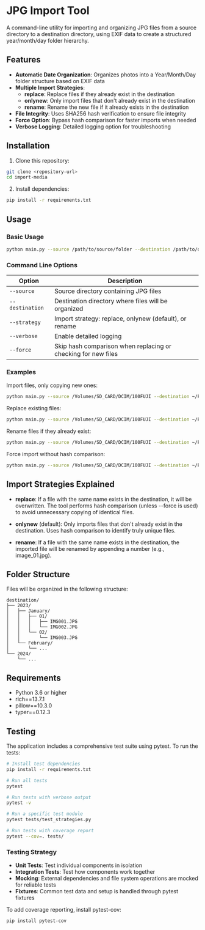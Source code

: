 # JPG Import Tool

A command-line utility for importing and organizing JPG files from a source directory to a destination directory, using EXIF data to create a structured year/month/day folder hierarchy.

## Features

- **Automatic Date Organization**: Organizes photos into a Year/Month/Day folder structure based on EXIF data
- **Multiple Import Strategies**:
  - **replace**: Replace files if they already exist in the destination
  - **onlynew**: Only import files that don't already exist in the destination
  - **rename**: Rename the new file if it already exists in the destination
- **File Integrity**: Uses SHA256 hash verification to ensure file integrity
- **Force Option**: Bypass hash comparison for faster imports when needed
- **Verbose Logging**: Detailed logging option for troubleshooting

## Installation

1. Clone this repository:
```bash
git clone <repository-url>
cd import-media
```

2. Install dependencies:
```bash
pip install -r requirements.txt
```

## Usage

### Basic Usage

```bash
python main.py --source /path/to/source/folder --destination /path/to/destination/folder
```

### Command Line Options

| Option | Description |
|--------|-------------|
| `--source` | Source directory containing JPG files |
| `--destination` | Destination directory where files will be organized |
| `--strategy` | Import strategy: replace, onlynew (default), or rename |
| `--verbose` | Enable detailed logging |
| `--force` | Skip hash comparison when replacing or checking for new files |

### Examples

Import files, only copying new ones:
```bash
python main.py --source /Volumes/SD_CARD/DCIM/100FUJI --destination ~/Pictures
```

Replace existing files:
```bash
python main.py --source /Volumes/SD_CARD/DCIM/100FUJI --destination ~/Pictures --strategy replace
```

Rename files if they already exist:
```bash
python main.py --source /Volumes/SD_CARD/DCIM/100FUJI --destination ~/Pictures --strategy rename
```

Force import without hash comparison:
```bash
python main.py --source /Volumes/SD_CARD/DCIM/100FUJI --destination ~/Pictures --force
```

## Import Strategies Explained

- **replace**: If a file with the same name exists in the destination, it will be overwritten. The tool performs hash comparison (unless --force is used) to avoid unnecessary copying of identical files.

- **onlynew** (default): Only imports files that don't already exist in the destination. Uses hash comparison to identify truly unique files.

- **rename**: If a file with the same name exists in the destination, the imported file will be renamed by appending a number (e.g., image_01.jpg).

## Folder Structure

Files will be organized in the following structure:

```
destination/
├── 2023/
│   ├── January/
│   │   ├── 01/
│   │   │   ├── IMG001.JPG
│   │   │   └── IMG002.JPG
│   │   └── 02/
│   │       └── IMG003.JPG
│   └── February/
│       └── ...
└── 2024/
    └── ...
```

## Requirements
- Python 3.6 or higher
- rich==13.7.1
- pillow==10.3.0
- typer==0.12.3

## Testing

The application includes a comprehensive test suite using pytest. To run the tests:

```bash
# Install test dependencies
pip install -r requirements.txt

# Run all tests
pytest

# Run tests with verbose output
pytest -v

# Run a specific test module
pytest tests/test_strategies.py

# Run tests with coverage report
pytest --cov=. tests/
```

### Testing Strategy
- **Unit Tests**: Test individual components in isolation
- **Integration Tests**: Test how components work together
- **Mocking**: External dependencies and file system operations are mocked for reliable tests
- **Fixtures**: Common test data and setup is handled through pytest fixtures

To add coverage reporting, install pytest-cov:
```bash
pip install pytest-cov
```